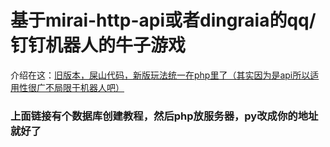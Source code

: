 # 基于mirai-http-api或者dingraia的qq/钉钉机器人的牛子游戏
介绍在这：<a href="https://github.com/lxyddice/mirai-niuzi">旧版本，屎山代码，新版玩法统一在php里了（其实因为是api所以适用性很广不局限于机器人吧）</a>
<br>
### 上面链接有个数据库创建教程，然后php放服务器，py改成你的地址就好了
